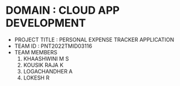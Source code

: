 # DOMAIN :  CLOUD APP DEVELOPMENT
- PROJECT TITLE : PERSONAL EXPENSE TRACKER APPLICATION
- TEAM ID : PNT2022TMID03116
- TEAM MEMBERS
    1. KHAASHWINI M S
    2. KOUSIK RAJA K
    3. LOGACHANDHER A
    4. LOKESH R

